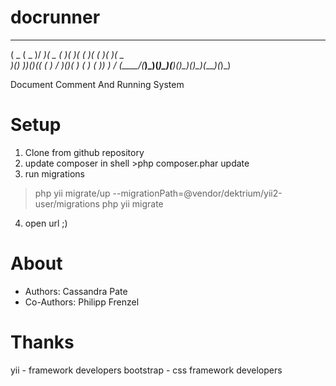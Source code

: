 docrunner
=========
 ____  _____  ___  ____  __  __  _  _  _  _  ____  ____ 
(  _ \(  _  )/ __)(  _ \(  )(  )( \( )( \( )( ___)(  _ \
 )(_) ))(_)(( (__  )   / )(__)(  )  (  )  (  )__)  )   /
(____/(_____)\___)(_)\_)(______)(_)\_)(_)\_)(____)(_)\_)


Document Comment And Running System


Setup
=====

1) Clone from github repository
2) update composer in shell >php composer.phar update
3) run migrations
 >php yii migrate/up --migrationPath=@vendor/dektrium/yii2-user/migrations
 >php yii migrate
4) open url ;)

About
=====

 * Authors: Cassandra Pate
 * Co-Authors: Philipp Frenzel

Thanks
======

yii - framework developers
bootstrap - css framework developers
